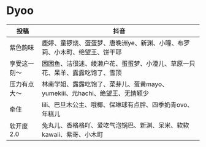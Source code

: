 # Dyoo
投稿|抖音
-|-
紫色韵味|鹿婷、童锣烧、蛋蛋梦、唐晚洲ye、新渊、小瞳、布罗莉、小木町、绝望王、饼干耶
享受这一刻～|困困鱼、洁很迷、绫濑户花、蛋蛋梦、小澄儿、草原一只花、呆羊、露露吃饱了、雪顶
压力有点大～|林南学姐、露露吃饱了、菜芽儿、蛋黄mayo、yumekiii、元hachi、绝望王、无情颖少
牵住|lili、巴旦木公主、哦椰、保琳球有点胖、四季奶青ovo、年糕儿
软开度2.0|兔丸儿、香格格吖、爱吃气泡锅巴、新渊、呆米、软软kawaii、紫哥、小木町